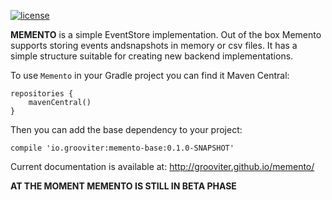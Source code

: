 [![license](https://img.shields.io/github/license/grooviter/memento.svg)]()

**MEMENTO** is a simple EventStore implementation. Out of the box Memento supports storing events andsnapshots
in memory or csv files. It has a simple structure suitable for creating new backend implementations.

To use `Memento` in your Gradle project you can find it Maven Central:

    repositories {
        mavenCentral()
    }

Then you can add the base dependency to your project:

    compile 'io.grooviter:memento-base:0.1.0-SNAPSHOT'

Current documentation is available at: http://grooviter.github.io/memento/

**AT THE MOMENT MEMENTO IS STILL IN BETA PHASE**